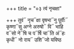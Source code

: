 +++
title = "०३ त्वं नृचक्षा"

+++
तुवं᳓ नृच᳓क्षा वृषभा᳓नु पूर्वीः᳓  
कृष्णा᳓सु अग्ने अरुषो᳓ वि᳓ भाहि  
व᳓सो ने᳓षि च प᳓र्षि चा᳓ति अं᳓हः  
कृधी᳓ नो राय᳓ उशि᳓जो यविष्ठ